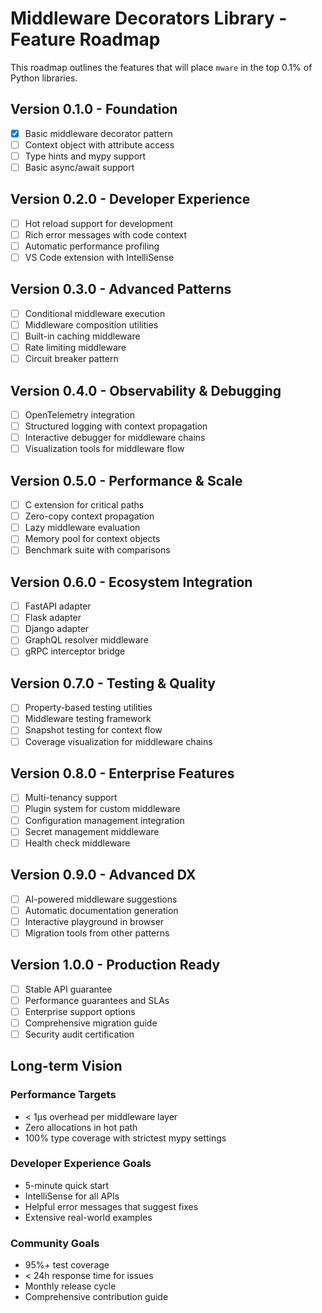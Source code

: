 # Middleware Decorators Library - Feature Roadmap

This roadmap outlines the features that will place `mware` in the top 0.1% of Python libraries.

## Version 0.1.0 - Foundation
- [x] Basic middleware decorator pattern
- [ ] Context object with attribute access
- [ ] Type hints and mypy support
- [ ] Basic async/await support

## Version 0.2.0 - Developer Experience
- [ ] Hot reload support for development
- [ ] Rich error messages with code context
- [ ] Automatic performance profiling
- [ ] VS Code extension with IntelliSense

## Version 0.3.0 - Advanced Patterns
- [ ] Conditional middleware execution
- [ ] Middleware composition utilities
- [ ] Built-in caching middleware
- [ ] Rate limiting middleware
- [ ] Circuit breaker pattern

## Version 0.4.0 - Observability & Debugging
- [ ] OpenTelemetry integration
- [ ] Structured logging with context propagation
- [ ] Interactive debugger for middleware chains
- [ ] Visualization tools for middleware flow

## Version 0.5.0 - Performance & Scale
- [ ] C extension for critical paths
- [ ] Zero-copy context propagation
- [ ] Lazy middleware evaluation
- [ ] Memory pool for context objects
- [ ] Benchmark suite with comparisons

## Version 0.6.0 - Ecosystem Integration
- [ ] FastAPI adapter
- [ ] Flask adapter
- [ ] Django adapter
- [ ] GraphQL resolver middleware
- [ ] gRPC interceptor bridge

## Version 0.7.0 - Testing & Quality
- [ ] Property-based testing utilities
- [ ] Middleware testing framework
- [ ] Snapshot testing for context flow
- [ ] Coverage visualization for middleware chains

## Version 0.8.0 - Enterprise Features
- [ ] Multi-tenancy support
- [ ] Plugin system for custom middleware
- [ ] Configuration management integration
- [ ] Secret management middleware
- [ ] Health check middleware

## Version 0.9.0 - Advanced DX
- [ ] AI-powered middleware suggestions
- [ ] Automatic documentation generation
- [ ] Interactive playground in browser
- [ ] Migration tools from other patterns

## Version 1.0.0 - Production Ready
- [ ] Stable API guarantee
- [ ] Performance guarantees and SLAs
- [ ] Enterprise support options
- [ ] Comprehensive migration guide
- [ ] Security audit certification

## Long-term Vision

### Performance Targets
- < 1μs overhead per middleware layer
- Zero allocations in hot path
- 100% type coverage with strictest mypy settings

### Developer Experience Goals
- 5-minute quick start
- IntelliSense for all APIs
- Helpful error messages that suggest fixes
- Extensive real-world examples

### Community Goals
- 95%+ test coverage
- < 24h response time for issues
- Monthly release cycle
- Comprehensive contribution guide
